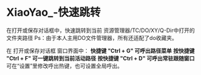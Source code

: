 # XiaoYao_-快速跳转
在打开或保存对话框中，快速跳转到当前 资源管理器/TC/DO/XY/Q-Dir中打开的文件夹路径
Ps：由于本人主用DO文件管理器，所有还适配了do收藏夹。

在 打开或保存对话框 窗口界面中：
**快捷键 "Ctrl + G" 可呼出路径菜单**
**按快捷键 "Ctrl + F" 可一键跳转到当前活动路径**
**按快捷键 "Ctrl + D" 可呼出常驻跟随窗口**
可在“设置”里修改呼出热键，也可设置全局呼出。
